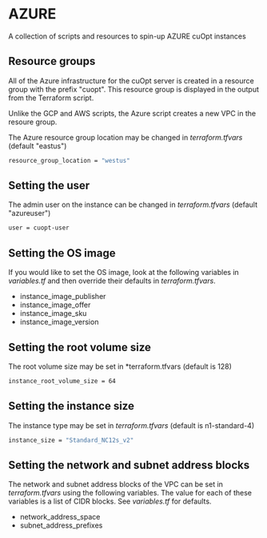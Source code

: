 # AZURE
A collection of scripts and resources to spin-up AZURE cuOpt instances

## Resource groups

All of the Azure infrastructure for the cuOpt server is created in
a resource group with the prefix "cuopt".  This resource group
is displayed in the output from the Terraform script.

Unlike the GCP and AWS scripts, the Azure script creates a new VPC
in the resoure group.

The Azure resource group location may be changed in *terraform.tfvars* (default "eastus")
```bash
resource_group_location = "westus"
```

## Setting the user

The admin user on the instance can be changed in *terraform.tfvars* (default "azureuser")
```bash
user = cuopt-user
```

## Setting the OS image

If you would like to set the OS image, look at the following variables in *variables.tf* and then override
their defaults in *terraform.tfvars*.

* instance_image_publisher
* instance_image_offer
* instance_image_sku
* instance_image_version

## Setting the root volume size

The root volume size may be set in *terraform.tfvars (default is 128)
```bash
instance_root_volume_size = 64
```

## Setting the instance size

The instance type may be set in *terraform.tfvars* (default is n1-standard-4)
```bash
instance_size = "Standard_NC12s_v2"
```

## Setting the network and subnet address blocks

The network and subnet address blocks of the VPC can be set in *terraform.tfvars* using the following
variables. The value for each of these variables is a list of CIDR blocks. See *variables.tf* for defaults.

* network_address_space
* subnet_address_prefixes

